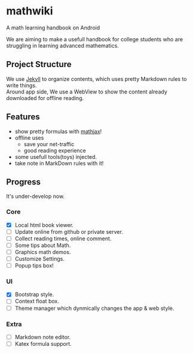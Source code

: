 # mathwiki

A math learning handbook on Android

We are aiming to make a usefull handbook for college students who are struggling in learning advanced mathematics.

## Project Structure

We use [Jekyll](https://jekyllrb.com) to organize contents, which uses pretty Markdown rules to write things.  
Around app side, We use a WebView to show the content already downloaded for offline reading.

## Features

- show pretty formulas with [mathjax](https://mathjax.org)!
- offline uses
  - save your net-traffic
  - good reading experience
- some usefull tools(toys) injected.
- take note in MarkDown rules with it!

## Progress

It's under-develop now.

### Core

- [x] Local html book viewer.
- [ ] Update online from github or private server.
- [ ] Collect reading times, online comment.
- [ ] Some tips about Math.
- [ ] Graphics math demos.
- [ ] Customize Settings.
- [ ] Popup tips box!

### UI

- [x] Bootstrap style.
- [ ] Context float box.
- [ ] Theme manager which dynmically changes the app & web style.

### Extra

- [ ] Markdown note editor.
- [ ] Katex formula support.
